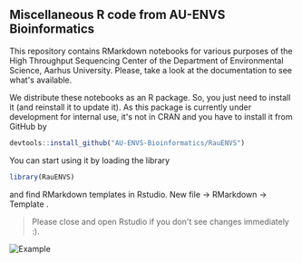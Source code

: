 ## Miscellaneous R code from AU-ENVS Bioinformatics

This repository contains RMarkdown notebooks for various purposes of the  High Throughput Sequencing Center of the Department of Environmental Science, Aarhus University. Please, take a look at the documentation to see what's available. 

We distribute these notebooks as an R package. So, you just need to install it (and reinstall it to update it). As this package is currently under development for internal use, it's not in CRAN and you have to install it from GitHub by

```r
devtools::install_github("AU-ENVS-Bioinformatics/RauENVS")
```

You can start using it by loading the library

```r
library(RauENVS)
```

and find RMarkdown templates in Rstudio. New file -> RMarkdown -> Template . 

> Please close and open Rstudio if you don't see changes immediately :). 

![Example](https://rstudio.github.io/rstudio-extensions/resources/rmarkdown_templates/images/new_r_markdown.png)


